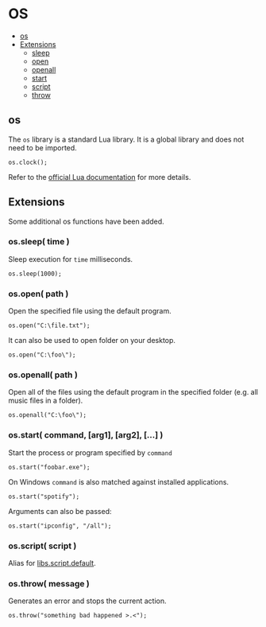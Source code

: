 ﻿
# OS
* [os](#os)
* [Extensions](#ext)
	* [sleep](#os_sleep)
	* [open](#os_open)
	* [openall](#os_openall)
	* [start](#os_start)
	* [script](#os_script)
	* [throw](#os_throw)


## os
The ``os`` library is a standard Lua library. It is a global library and does not need to be imported.

	os.clock();

Refer to the [official Lua documentation](http://www.lua.org/manual/5.1/) for more details.





## Extensions
Some additional os functions have been added.


### os.sleep( time )
Sleep execution for ``time`` milliseconds.

	os.sleep(1000);


### os.open( path )
Open the specified file using the default program.

	os.open("C:\file.txt");

It can also be used to open folder on your desktop.

	os.open("C:\foo\");


### os.openall( path )
Open all of the files using the default program in the specified folder (e.g. all music files in a folder).

	os.openall("C:\foo\");


### os.start( command, [arg1], [arg2], [...] )
Start the process or program specified by ``command``

	os.start("foobar.exe");

On Windows ``command`` is also matched against installed applications.

	os.start("spotify");

Arguments can also be passed:

	os.start("ipconfig", "/all");



### os.script( script )
Alias for [libs.script.default](/api/libs/script#script_default).



### os.throw( message )
Generates an error and stops the current action.

	os.throw("something bad happened >.<");
